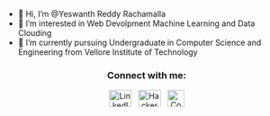 - 👋 Hi, I’m @Yeswanth Reddy Rachamalla
- 👀 I’m interested in Web Devolpment Machine Learning and Data Clouding
- 🌱 I’m currently pursuing Undergraduate in Computer Science and Engineering from Vellore Institute of Technology

<h3 align="center">Connect with me:</h3>
<p align="center">
<a href="https://www.linkedin.com/in/yeswanth-reddy-rachamalla/" target="_blank"><img align="center" src="https://raw.githubusercontent.com/rahuldkjain/github-profile-readme-generator/master/src/images/icons/Social/linked-in-alt.svg" alt="LinkedIn" height="30" width="40" /></a>&nbsp;&nbsp;
<a href="https://www.hackerrank.com/YeswanthReddy1?hr_r=1" target="_blank"><img align="center" src="https://raw.githubusercontent.com/rahuldkjain/github-profile-readme-generator/master/src/images/icons/Social/hackerrank.svg" alt="HackerRank" height="30" width="40" /></a>&nbsp;&nbsp;
<a href="https://www.codechef.com/users/yeswanth_07" target="_blank"><img align="center" src="https://avatars.githubusercontent.com/u/11960354?v=4" alt="CodeChef" height="30" width="30" /></a>
</p>
